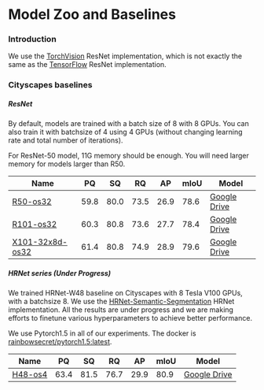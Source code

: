 # Model Zoo and Baselines

### Introduction
We use the [TorchVision](https://github.com/pytorch/vision/blob/master/torchvision/models/resnet.py)
ResNet implementation, which is not exactly the same as the 
[TensorFlow](https://github.com/tensorflow/models/blob/master/research/deeplab/core/resnet_v1_beta.py) 
ResNet implementation.

### Cityscapes baselines
##### ResNet
By default, models are trained with a batch size of 8 with 8 GPUs. You can also train
it with batchsize of 4 using 4 GPUs (without changing learning rate and total number of iterations).

For ResNet-50 model, 11G memory should be enough. You will need larger memory for models larger than R50.

| Name    | PQ   | SQ   | RQ   | AP   | mIoU | Model |
| ------- | ---- | ---- | ---- | ---- | ---- | ----- |
| [R50-os32](configs/panoptic_deeplab_R50_os32_cityscapes.yaml)| 59.8 | 80.0 | 73.5 | 26.9 | 78.6 | [Google Drive](https://drive.google.com/file/d/1IhZXtLpVkzhH4S2k27zARM8kUI7G6Hfn/view?usp=sharing) |
| [R101-os32](configs/panoptic_deeplab_R101_os32_cityscapes.yaml)| 60.3 | 80.8 | 73.6 | 27.7 | 78.4 | [Google Drive](https://drive.google.com/file/d/1I26-bTW55crVLqCFB4lhKdIzz8y3X8qR/view?usp=sharing) |
| [X101-32x8d-os32](configs/panoptic_deeplab_X101_32x8d_os32_cityscapes.yaml)| 61.4 | 80.8 | 74.9 | 28.9 | 79.6 | [Google Drive](https://drive.google.com/file/d/10u5w8dbHysSI1HMbfLLuCMV8kpyeDMcO/view?usp=sharing) |



##### HRNet series (Under Progress)

We trained HRNet-W48 baseline on Cityscapes with 8 Tesla V100 GPUs, with a batchsize 8.
We use the [HRNet-Semantic-Segmentation](https://github.com/HRNet/HRNet-Semantic-Segmentation) HRNet implementation.
All the results are under progress and we are making efforts to finetune various hyperparameters to achieve better performance. 

We use Pytorch1.5 in all of our experiments. The docker is [rainbowsecret/pytorch1.5:latest](https://hub.docker.com/repository/docker/rainbowsecret/pytorch1.5).

| Name    | PQ   | SQ   | RQ   | AP   | mIoU | Model |
| ------- | ---- | ---- | ---- | ---- | ---- | ----- |
| [H48-os4](configs/panoptic_deeplab_H48_os4_cityscapes.yaml)| 63.4  |  81.5  |  76.7 | 29.9 | 80.9 |  [Google Drive](https://drive.google.com/drive/folders/1bJLyZkKsharpGykxjR7hmb6yzp8nmxMj?usp=sharing) |

